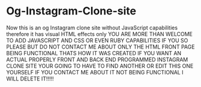 # Og-Instagram-Clone-site
Now this is an og Instagram clone site  without 
JavaScript capabilities therefore it has visual HTML effects only 
YOU ARE MORE THAN WELCOME TO ADD JAVASCRIPT AND CSS OR EVEN RUBY CAPABILITIES IF YOU SO PLEASE 
BUT DO NOT CONTACT ME ABOUT ONLY THE HTML FRONT PAGE BEING FUNCTIONAL THATS HOW IT WAS CREATED 
IF YOU WANT AN ACTUAL PROPERLY FRONT AND BACK END PROGRAMMED INSTAGRAM CLONE SITE 
YOUR GOING TO HAVE TO FIND ANOTHER OR EDIT THIS ONE YOURSELF 
IF YOU CONTACT ME ABOUT IT NOT BEING FUNCTIONAL I WILL DELETE IT!!!!!
